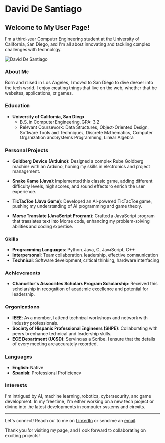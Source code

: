 # David De Santiago

## Welcome to My User Page!

I'm a third-year Computer Engineering student at the University of California, San Diego, and I'm all about innovating and tackling complex challenges with technology.

![David De Santiago](link-to-your-image.jpg) <!-- Replace with a link to your image -->

### About Me
Born and raised in Los Angeles, I moved to San Diego to dive deeper into the tech world. I enjoy creating things that live on the web, whether that be websites, applications, or games.

### Education
- **University of California, San Diego**
  - B.S. in Computer Engineering, GPA: 3.2
  - Relevant Coursework: Data Structures, Object-Oriented Design, Software Tools and Techniques, Discrete Mathematics, Computer Organization and Systems Programming, Linear Algebra

### Personal Projects
- **Goldberg Device (Arduino)**:
  Designed a complex Rube Goldberg machine with an Arduino, honing my skills in electronics and project management.
  
- **Snake Game (Java)**:
  Implemented this classic game, adding different difficulty levels, high scores, and sound effects to enrich the user experience.
  
- **TicTacToe (Java Game)**:
  Developed an AI-powered TicTacToe game, pushing my understanding of AI programming and game theory.
  
- **Morse Translate (JavaScript Program)**:
  Crafted a JavaScript program that translates text into Morse code, enhancing my problem-solving abilities and coding expertise.

### Skills
- **Programming Languages**: Python, Java, C, JavaScript, C++
- **Interpersonal**: Team collaboration, leadership, effective communication
- **Technical**: Software development, critical thinking, hardware interfacing

### Achievements
- **Chancellor's Associates Scholars Program Scholarship**:
  Received this scholarship in recognition of academic excellence and potential for leadership.

### Organizations
- **IEEE**: As a member, I attend technical workshops and network with industry professionals.
- **Society of Hispanic Professional Engineers (SHPE)**: Collaborating with peers to enhance technical and leadership skills.
- **ECE Department (UCSD)**: Serving as a Scribe, I ensure that the details of every meeting are accurately recorded.

### Languages
- **English**: Native
- **Spanish**: Professional Proficiency

### Interests
I'm intrigued by AI, machine learning, robotics, cybersecurity, and game development. In my free time, I'm either working on a new tech project or diving into the latest developments in computer systems and circuits.

---

Let's connect! Reach out to me on [LinkedIn](https://www.linkedin.com/in/david-de-santiago-a485b4240) or send me an [email](mailto:ddesantiago@ucsd.edu).

Thank you for visiting my page, and I look forward to collaborating on exciting projects!

